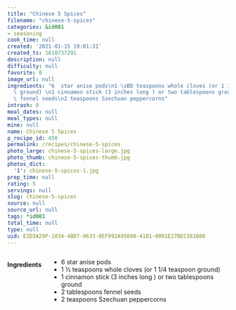 ```yaml
---
title: "Chinese 5 Spices"
filename: "chinese-5-spices"
categories: &id001
- seasoning
cook_time: null
created: '2021-01-15 19:01:31'
created_ts: 1610737291
description: null
difficulty: null
favorite: 0
image_url: null
ingredients: "6  star anise pods\n1 \xBD teaspoons whole cloves (or 1 1/4 teaspoon\
  \ ground) \n1 cinnamon stick (3 inches long ) or two tablespoons ground\n2 tablespoons\
  \ fennel seeds\n2 teaspoons Szechuan peppercorns"
intrash: 0
meal_dates: null
meal_types: null
mine: null
name: Chinese 5 Spices
p_recipe_id: 450
permalink: /recipes/chinese-5-spices
photo_large: chinese-5-spices-large.jpg
photo_thumb: chinese-5-spices-thumb.jpg
photos_dict:
  '1': chinese-5-spices-1.jpg
prep_time: null
rating: 5
servings: null
slug: chinese-5-spices
source: null
source_url: null
tags: *id001
total_time: null
type: null
uid: E2D3A29F-1034-4BD7-9633-0EF992A95660-4181-0001E27BEC161880
---
```

<div class="large-8 medium-7 columns" id="writeup">	</div><!-- #writeup -->
</div><!-- #row-one -->
<div class="row" id="row-two">	<div class="medium-4 small-5 columns" id="ingredients"><h4>Ingredients</h4><div class="box box-ingredients content"><ul>
<li>6  star anise pods</li>
<li>1 ½ teaspoons whole cloves (or 1 1/4 teaspoon ground)</li>
<li>1 cinnamon stick (3 inches long ) or two tablespoons ground</li>
<li>2 tablespoons fennel seeds</li>
<li>2 teaspoons Szechuan peppercorns</li>
</ul>
</div>	</div>	<div class="medium-6 small-7 columns" id="directions">	</div>